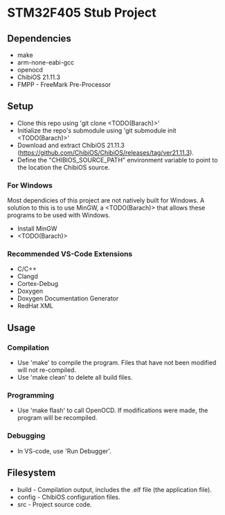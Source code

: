 # STM32F405 Stub Project
## Dependencies
- make
- arm-none-eabi-gcc
- openocd
- ChibiOS 21.11.3
- FMPP - FreeMark Pre-Processor

## Setup
- Clone this repo using 'git clone <TODO(Barach)>'
- Initialize the repo's submodule using 'git submodule init <TODO(Barach)>'
- Download and extract ChibiOS 21.11.3 (https://github.com/ChibiOS/ChibiOS/releases/tag/ver21.11.3).
- Define the "CHIBIOS_SOURCE_PATH" environment variable to point to the location the ChibiOS source.

### For Windows
Most dependicies of this project are not natively built for Windows. A solution to this is to use MinGW, a <TODO(Barach)> that allows these programs to be used with Windows.
- Install MinGW
- <TODO(Barach)>

### Recommended VS-Code Extensions
- C/C++
- Clangd
- Cortex-Debug
- Doxygen
- Doxygen Documentation Generator
- RedHat XML

## Usage
### Compilation
- Use 'make' to compile the program. Files that have not been modified will not re-compiled.
- Use 'make clean' to delete all build files.

### Programming
- Use 'make flash' to call OpenOCD. If modifications were made, the program will be recompiled.

### Debugging
- In VS-code, use 'Run Debugger'.

## Filesystem
- build - Compilation output, includes the .elf file (the application file).
- config - ChibiOS configuration files.
- src - Project source code.
